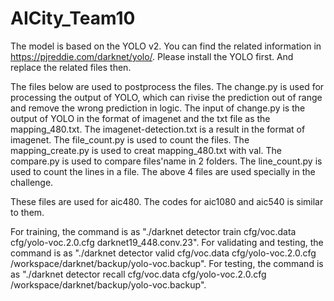 # AICity_Team10
The model is based on the YOLO v2.
You can find the related information in https://pjreddie.com/darknet/yolo/. Please install the YOLO first.
And replace the related files then.

The files below are used to postprocess the files.
The change.py is used for processing the output of 
YOLO, which can rivise the prediction out of range and remove the wrong prediction in logic.
The input of change.py is the output of YOLO in the format of imagenet and the txt file as the mapping_480.txt.
The imagenet-detection.txt is a result in the format of imagenet.
The file_count.py is used to count the files.
The mapping_create.py is used to creat mapping_480.txt with val.
The compare.py is used to compare files'name in 2 folders.
The line_count.py is used to count the lines in a file.
The above 4 files are used specially in the challenge.

These files are used for aic480. The codes for aic1080 and aic540 is similar to them.

For training, the command is as "./darknet detector train cfg/voc.data cfg/yolo-voc.2.0.cfg darknet19_448.conv.23".
For validating and testing, the command is as "./darknet detector valid cfg/voc.data cfg/yolo-voc.2.0.cfg /workspace/darknet/backup/yolo-voc.backup".
For testing, the command is as "./darknet detector recall cfg/voc.data cfg/yolo-voc.2.0.cfg /workspace/darknet/backup/yolo-voc.backup".
